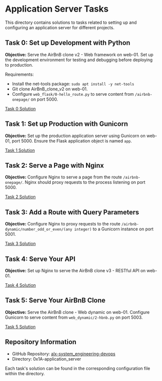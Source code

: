 # Application Server Tasks

This directory contains solutions to tasks related to setting up and configuring an application server for different projects.

## Task 0: Set up Development with Python

**Objective:** Serve the AirBnB clone v2 - Web framework on web-01. Set up the development environment for testing and debugging before deploying to production.

Requirements:
- Install the net-tools package: `sudo apt install -y net-tools`
- Git clone AirBnB_clone_v2 on web-01.
- Configure `web_flask/0-hello_route.py` to serve content from `/airbnb-onepage/` on port 5000.

[Task 0 Solution](./0-the_sky_is_the_limit_not.pp)

## Task 1: Set up Production with Gunicorn

**Objective:** Set up the production application server using Gunicorn on web-01, port 5000. Ensure the Flask application object is named `app`.

[Task 1 Solution](./1-user_limit.pp)

## Task 2: Serve a Page with Nginx

**Objective:** Configure Nginx to serve a page from the route `/airbnb-onepage/`. Nginx should proxy requests to the process listening on port 5000.

[Task 2 Solution](./2-app_server-nginx_config)

## Task 3: Add a Route with Query Parameters

**Objective:** Configure Nginx to proxy requests to the route `/airbnb-dynamic/number_odd_or_even/(any integer)` to a Gunicorn instance on port 5001.

[Task 3 Solution](./3-app_server-nginx_config)

## Task 4: Serve Your API

**Objective:** Set up Nginx to serve the AirBnB clone v3 - RESTful API on web-01.

[Task 4 Solution](./4-app_server-nginx_config)

## Task 5: Serve Your AirBnB Clone

**Objective:** Serve the AirBnB clone - Web dynamic on web-01. Configure Gunicorn to serve content from `web_dynamic/2-hbnb.py` on port 5003.

[Task 5 Solution](./5-app_server-nginx_config)

## Repository  Information

- GitHub Repository: [alx-system_engineering-devops](https://github.com/gebretewodros73/alx-system_engineering-devops)
- Directory: 0x1A-application_server

Each task's solution can be found in the corresponding configuration file within the directory.
